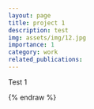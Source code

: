 ```yaml
---
layout: page
title: project 1
description: test
img: assets/img/12.jpg
importance: 1
category: work
related_publications:
---
```


Test 1

{% endraw %}
